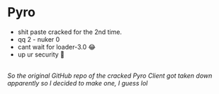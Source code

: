 # Pyro
- shit paste cracked for the 2nd time.
- qq 2 - nuker 0
- cant wait for loader-3.0 :joy:
- up ur security 🥱<br><br>

*So the original GitHub repo of the cracked Pyro Client got taken down apparently so I decided to make one, I guess lol*

